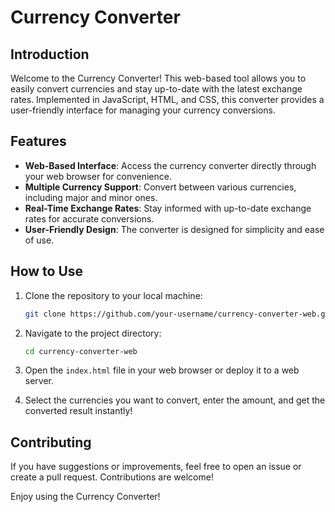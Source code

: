 # Currency Converter

## Introduction

Welcome to the Currency Converter! This web-based tool allows you to easily convert currencies and stay up-to-date with the latest exchange rates. Implemented in JavaScript, HTML, and CSS, this converter provides a user-friendly interface for managing your currency conversions.

## Features

- **Web-Based Interface**: Access the currency converter directly through your web browser for convenience.
- **Multiple Currency Support**: Convert between various currencies, including major and minor ones.
- **Real-Time Exchange Rates**: Stay informed with up-to-date exchange rates for accurate conversions.
- **User-Friendly Design**: The converter is designed for simplicity and ease of use.

## How to Use

1. Clone the repository to your local machine:

   ```bash
   git clone https://github.com/your-username/currency-converter-web.git
   ```

2. Navigate to the project directory:

   ```bash
   cd currency-converter-web
   ```

3. Open the `index.html` file in your web browser or deploy it to a web server.

4. Select the currencies you want to convert, enter the amount, and get the converted result instantly!

## Contributing

If you have suggestions or improvements, feel free to open an issue or create a pull request. Contributions are welcome!

Enjoy using the Currency Converter!

